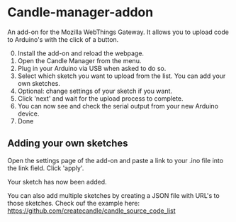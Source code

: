 # Candle-manager-addon
An add-on for the Mozilla WebThings Gateway. It allows you to upload code to Arduino's with the click of a button.

0. Install the add-on and reload the webpage.
1. Open the Candle Manager from the menu.
2. Plug in your Arduino via USB when asked to do so.
3. Select which sketch you want to upload from the list. You can add your own sketches.
4. Optional: change settings of your sketch if you want.
5. Click 'next' and wait for the upload process to complete.
6. You can now see and check the serial output from your new Arduino device.
7. Done


## Adding your own sketches

Open the settings page of the add-on and paste a link to your .ino file into the link field. Click 'apply'.

Your sketch has now been added.

You can also add multiple sketches by creating a JSON file with URL's to those sketches. Check ouf the example here:
https://github.com/createcandle/candle_source_code_list
